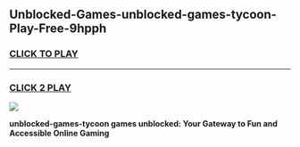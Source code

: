 
## Unblocked-Games-unblocked-games-tycoon-Play-Free-9hpph
<h3>
<a href="https://premium76.site?title=unblocked-games-tycoon&ref=22A">CLICK TO PLAY</a></h3>
<hr>

<h3>
<a href="https://premium76.site?title=unblocked-games-tycoon&ref=22A">CLICK 2 PLAY</a>
  
</h3>

<a href="https://premium76.site?title=unblocked-games-tycoon&ref=22A"><img src="https://clearcache.store/games.png"></a>


**unblocked-games-tycoon games unblocked: Your Gateway to Fun and Accessible Online Gaming**
